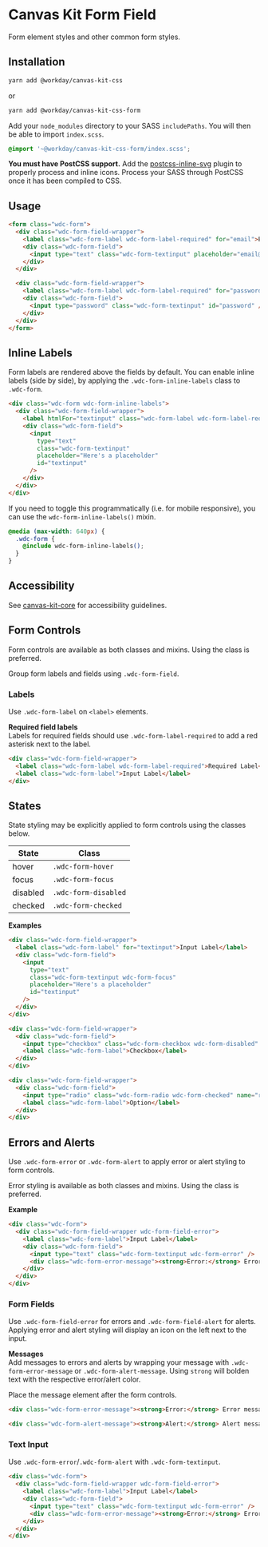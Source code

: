 # Canvas Kit Form Field

Form element styles and other common form styles.

## Installation

```sh
yarn add @workday/canvas-kit-css
```

or

```sh
yarn add @workday/canvas-kit-css-form
```

Add your `node_modules` directory to your SASS `includePaths`. You will then be able to import
`index.scss`.

```scss
@import '~@workday/canvas-kit-css-form/index.scss';
```

**You must have PostCSS support.** Add the
[postcss-inline-svg](https://github.com/TrySound/postcss-inline-svg) plugin to properly process and
inline icons. Process your SASS through PostCSS once it has been compiled to CSS.

## Usage

```html
<form class="wdc-form">
  <div class="wdc-form-field-wrapper">
    <label class="wdc-form-label wdc-form-label-required" for="email">Email</label>
    <div class="wdc-form-field">
      <input type="text" class="wdc-form-textinput" placeholder="email@address.com" id="email" />
    </div>
  </div>

  <div class="wdc-form-field-wrapper">
    <label class="wdc-form-label wdc-form-label-required" for="password">Password</label>
    <div class="wdc-form-field">
      <input type="password" class="wdc-form-textinput" id="password" />
    </div>
  </div>
</form>
```

## Inline Labels

Form labels are rendered above the fields by default. You can enable inline labels (side by side),
by applying the `.wdc-form-inline-labels` class to `.wdc-form`.

```html
<div class="wdc-form wdc-form-inline-labels">
  <div class="wdc-form-field-wrapper">
    <label htmlFor="textinput" class="wdc-form-label wdc-form-label-required">Input Label</label>
    <div class="wdc-form-field">
      <input
        type="text"
        class="wdc-form-textinput"
        placeholder="Here's a placeholder"
        id="textinput"
      />
    </div>
  </div>
</div>
```

If you need to toggle this programmatically (i.e. for mobile responsive), you can use the
`wdc-form-inline-labels()` mixin.

```css
@media (max-width: 640px) {
  .wdc-form {
    @include wdc-form-inline-labels();
  }
}
```

## Accessibility

See [canvas-kit-core](../../core/css#accessibility) for accessibility guidelines.

## Form Controls

Form controls are available as both classes and mixins. Using the class is preferred.

Group form labels and fields using `.wdc-form-field`.

### Labels

Use `.wdc-form-label` on `<label>` elements.

**Required field labels**  
Labels for required fields should use `.wdc-form-label-required` to add a red asterisk next to the
label.

```html
<div class="wdc-form-field-wrapper">
  <label class="wdc-form-label wdc-form-label-required">Required Label</label>
  <label class="wdc-form-label">Input Label</label>
</div>
```

## States

State styling may be explicitly applied to form controls using the classes below.

| State    | Class                |
| -------- | -------------------- |
| hover    | `.wdc-form-hover`    |
| focus    | `.wdc-form-focus`    |
| disabled | `.wdc-form-disabled` |
| checked  | `.wdc-form-checked`  |

**Examples**

```html
<div class="wdc-form-field-wrapper">
  <label class="wdc-form-label" for="textinput">Input Label</label>
  <div class="wdc-form-field">
    <input
      type="text"
      class="wdc-form-textinput wdc-form-focus"
      placeholder="Here's a placeholder"
      id="textinput"
    />
  </div>
</div>

<div class="wdc-form-field-wrapper">
  <div class="wdc-form-field">
    <input type="checkbox" class="wdc-form-checkbox wdc-form-disabled" />
    <label class="wdc-form-label">Checkbox</label>
  </div>
</div>

<div class="wdc-form-field-wrapper">
  <div class="wdc-form-field">
    <input type="radio" class="wdc-form-radio wdc-form-checked" name="radio" />
    <label class="wdc-form-label">Option</label>
  </div>
</div>
```

## Errors and Alerts

Use `.wdc-form-error` or `.wdc-form-alert` to apply error or alert styling to form controls.

Error styling is available as both classes and mixins. Using the class is preferred.

**Example**

```html
<div class="wdc-form">
  <div class="wdc-form-field-wrapper wdc-form-field-error">
    <label class="wdc-form-label">Input Label</label>
    <div class="wdc-form-field">
      <input type="text" class="wdc-form-textinput wdc-form-error" />
      <div class="wdc-form-error-message"><strong>Error:</strong> Error message</div>
    </div>
  </div>
</div>
```

### Form Fields

Use `.wdc-form-field-error` for errors and `.wdc-form-field-alert` for alerts. Applying error and
alert styling will display an icon on the left next to the input.

**Messages**  
Add messages to errors and alerts by wrapping your message with `.wdc-form-error-message` or
`.wdc-form-alert-message`. Using `strong` will bolden text with the respective error/alert color.

Place the message element after the form controls.

```html
<div class="wdc-form-error-message"><strong>Error:</strong> Error message</div>

<div class="wdc-form-alert-message"><strong>Alert:</strong> Alert message</div>
```

### Text Input

Use `.wdc-form-error`/`.wdc-form-alert` with `.wdc-form-textinput`.

```html
<div class="wdc-form">
  <div class="wdc-form-field-wrapper wdc-form-field-error">
    <label class="wdc-form-label">Input Label</label>
    <div class="wdc-form-field">
      <input type="text" class="wdc-form-textinput wdc-form-error" />
      <div class="wdc-form-error-message"><strong>Error:</strong> Error message</div>
    </div>
  </div>
</div>
```
